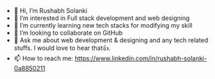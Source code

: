 - 👋 Hi, I’m Rushabh Solanki
- 👀 I’m interested in Full stack development and web designing
- 🌱 I’m currently learning new tech stacks for modifying my skill
- 💞️ I’m looking to collaborate on GitHub
- 💬 Ask me about web development & designing and any tech related stuffs. I would love to hear that👍. 
- 📫 How to reach me: https://www.linkedin.com/in/rushabh-solanki-0a8850211

<!---
Rushabh1221/Rushabh1221 is a ✨ special ✨ repository because its `README.md` (this file) appears on your GitHub profile.
You can click the Preview link to take a look at your changes.
--->
